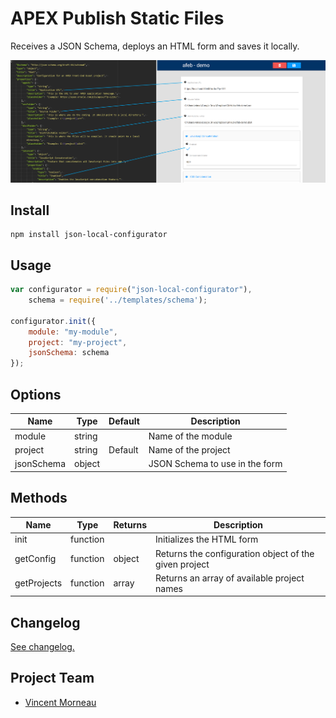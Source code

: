 # APEX Publish Static Files

Receives a JSON Schema, deploys an HTML form and saves it locally.

![demo](/docs/demo.png)

## Install
```
npm install json-local-configurator
```

## Usage
```javascript
var configurator = require("json-local-configurator"),
    schema = require('../templates/schema');

configurator.init({
    module: "my-module",
    project: "my-project",
    jsonSchema: schema
});
```

## Options
Name | Type | Default | Description
--- | --- | --- | ---
module | string | | Name of the module
project | string | Default | Name of the project
jsonSchema | object | | JSON Schema to use in the form

## Methods
Name | Type | Returns | Description
--- | --- | --- | ---
init | function | | Initializes the HTML form
getConfig | function | object | Returns the configuration object of the given project
getProjects | function | array | Returns an array of available project names

## Changelog
[See changelog.](changelog.md)

## Project Team
- [Vincent Morneau](https://github.com/vincentmorneau)
